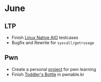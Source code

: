 # June

## LTP

- Finish [Linux Native AIO](http://lse.sourceforge.net/io/aio.html) testcases
- Bugfix and Rewrite for `syscall/getrusage`

## Pwn

- Create a personal [project](https://github.com/ZiyaoXie/Pwn) for pwn learning
- Finish [Toddler's Bottle](http://pwnable.kr/play.php) in pwnable.kr
